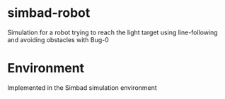 # simbad-robot
Simulation for a robot trying to reach the light target using line-following and avoiding obstacles with Bug-0

# Environment

Implemented in the Simbad simulation environment 
